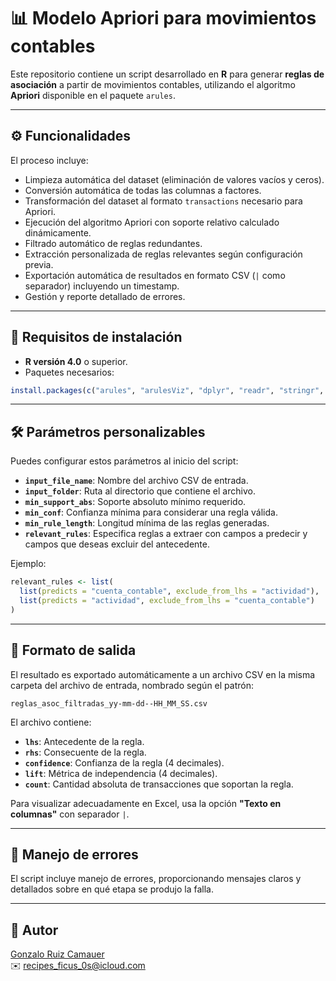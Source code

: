 # 📊 Modelo Apriori para movimientos contables

Este repositorio contiene un script desarrollado en **R** para generar **reglas de asociación** a partir de movimientos contables, utilizando el algoritmo **Apriori** disponible en el paquete `arules`.

---

## ⚙️ Funcionalidades

El proceso incluye:

- Limpieza automática del dataset (eliminación de valores vacíos y ceros).
- Conversión automática de todas las columnas a factores.
- Transformación del dataset al formato `transactions` necesario para Apriori.
- Ejecución del algoritmo Apriori con soporte relativo calculado dinámicamente.
- Filtrado automático de reglas redundantes.
- Extracción personalizada de reglas relevantes según configuración previa.
- Exportación automática de resultados en formato CSV (`|` como separador) incluyendo un timestamp.
- Gestión y reporte detallado de errores.

---

## 📌 Requisitos de instalación

- **R versión 4.0** o superior.
- Paquetes necesarios:

```r
install.packages(c("arules", "arulesViz", "dplyr", "readr", "stringr", "forcats"))
```

---

## 🛠 Parámetros personalizables

Puedes configurar estos parámetros al inicio del script:

- **`input_file_name`**: Nombre del archivo CSV de entrada.
- **`input_folder`**: Ruta al directorio que contiene el archivo.
- **`min_support_abs`**: Soporte absoluto mínimo requerido.
- **`min_conf`**: Confianza mínima para considerar una regla válida.
- **`min_rule_length`**: Longitud mínima de las reglas generadas.
- **`relevant_rules`**: Especifica reglas a extraer con campos a predecir y campos que deseas excluir del antecedente.

Ejemplo:

```r
relevant_rules <- list(
  list(predicts = "cuenta_contable", exclude_from_lhs = "actividad"),
  list(predicts = "actividad", exclude_from_lhs = "cuenta_contable")
)
```

---

## 📁 Formato de salida

El resultado es exportado automáticamente a un archivo CSV en la misma carpeta del archivo de entrada, nombrado según el patrón:

```
reglas_asoc_filtradas_yy-mm-dd--HH_MM_SS.csv
```

El archivo contiene:

- **`lhs`**: Antecedente de la regla.
- **`rhs`**: Consecuente de la regla.
- **`confidence`**: Confianza de la regla (4 decimales).
- **`lift`**: Métrica de independencia (4 decimales).
- **`count`**: Cantidad absoluta de transacciones que soportan la regla.

Para visualizar adecuadamente en Excel, usa la opción **"Texto en columnas"** con separador `|`.

---

## 🛑 Manejo de errores

El script incluye manejo de errores, proporcionando mensajes claros y detallados sobre en qué etapa se produjo la falla.

---

## 👤 Autor

[Gonzalo Ruiz Camauer](https://github.com/gonrc/)  
✉️ [recipes_ficus_0s@icloud.com](mailto:recipes_ficus_0s@icloud.com)

